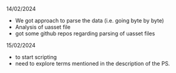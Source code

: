 14/02/2024
- We got approach to parse the data (i.e. going byte by byte)
- Analysis of uasset file
- got some github repos regarding parsing of uasset files

15/02/2024
- to start scripting 
- need to explore terms mentioned in the description of the PS.
